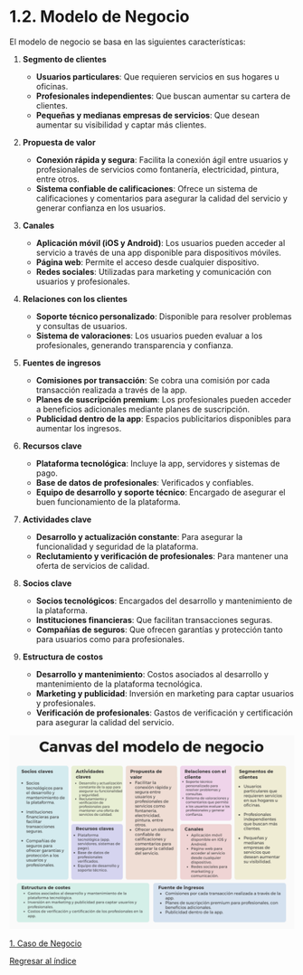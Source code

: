 # 1.2. Modelo de Negocio

El modelo de negocio se basa en las siguientes características:

1. **Segmento de clientes**

   - **Usuarios particulares**: Que requieren servicios en sus hogares u oficinas.
   - **Profesionales independientes**: Que buscan aumentar su cartera de clientes.
   - **Pequeñas y medianas empresas de servicios**: Que desean aumentar su visibilidad y captar más clientes.

2. **Propuesta de valor**

   - **Conexión rápida y segura**: Facilita la conexión ágil entre usuarios y profesionales de servicios como fontanería, electricidad, pintura, entre otros.
   - **Sistema confiable de calificaciones**: Ofrece un sistema de calificaciones y comentarios para asegurar la calidad del servicio y generar confianza en los usuarios.

3. **Canales**

   - **Aplicación móvil (iOS y Android)**: Los usuarios pueden acceder al servicio a través de una app disponible para dispositivos móviles.
   - **Página web**: Permite el acceso desde cualquier dispositivo.
   - **Redes sociales**: Utilizadas para marketing y comunicación con usuarios y profesionales.

4. **Relaciones con los clientes**

   - **Soporte técnico personalizado**: Disponible para resolver problemas y consultas de usuarios.
   - **Sistema de valoraciones**: Los usuarios pueden evaluar a los profesionales, generando transparencia y confianza.

5. **Fuentes de ingresos**

   - **Comisiones por transacción**: Se cobra una comisión por cada transacción realizada a través de la app.
   - **Planes de suscripción premium**: Los profesionales pueden acceder a beneficios adicionales mediante planes de suscripción.
   - **Publicidad dentro de la app**: Espacios publicitarios disponibles para aumentar los ingresos.

6. **Recursos clave**

   - **Plataforma tecnológica**: Incluye la app, servidores y sistemas de pago.
   - **Base de datos de profesionales**: Verificados y confiables.
   - **Equipo de desarrollo y soporte técnico**: Encargado de asegurar el buen funcionamiento de la plataforma.

7. **Actividades clave**

   - **Desarrollo y actualización constante**: Para asegurar la funcionalidad y seguridad de la plataforma.
   - **Reclutamiento y verificación de profesionales**: Para mantener una oferta de servicios de calidad.

8. **Socios clave**

   - **Socios tecnológicos**: Encargados del desarrollo y mantenimiento de la plataforma.
   - **Instituciones financieras**: Que facilitan transacciones seguras.
   - **Compañías de seguros**: Que ofrecen garantías y protección tanto para usuarios como para profesionales.

9. **Estructura de costos**

   - **Desarrollo y mantenimiento**: Costos asociados al desarrollo y mantenimiento de la plataforma tecnológica.
   - **Marketing y publicidad**: Inversión en marketing para captar usuarios y profesionales.
   - **Verificación de profesionales**: Gastos de verificación y certificación para asegurar la calidad del servicio.

![Canvas](../1.2/canvas.png)

[1. Caso de Negocio](../1.md)

[Regresar al índice](../README.md)
